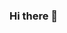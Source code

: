 ### Hi there 👋

<!--
**salcedocharlotte/salcedocharlotte** is a ✨ _special_ ✨ repository because its `README.md` (this file) appears on your GitHub profile.


🔭 I’m currently in university working towards My Bachelors In Information Technology- I am majoring in Cyber Security
🌱 I’m currently learning Python and advanced networking; I have also been teaching myself Kali Linux.
👯 I’m looking to collaborate on anything cybersecurity-related.
🤔 I’m looking for help with a- freestyle coke project I'm working on.  👌 The limit should not exist 
💬 Ask me about being a woman in tech.
📫 How to reach me: here or my email salcedocharlotte-gmail-com
😄 Pronouns: I/told/you/so
⚡ Fun fact: I'm female, but everything I do is related to traditionally male interests. I game, code, and spend most of my time on my computer or drawing, engaging in activities typically associated with males. However, my interests doesnt mean I believe I man or some crazy mess.  I just prefer the company of males and find it difficult to connect with other females. I don't have tattoos, piercings, or unconventional hair colors. I don't wear jewelry, and I prefer a simple, minimalist style, often opting for a black hoodie, black pants, and an occasional band t-shirt when it gets hot. I embrace a subtle femininity that doesn't seek attention, focusing on being reserved and well-dressed. I identify as an introvert and, unfortunately, have Asperger's syndrome, which means I tend to talk extensively about subjects I'm passionate about, often misinterpreted as being social. In reality, I have high-functioning autism, which impairs my ability to pick up on social cues or realize when my conversations may be offensive. This poses challenges, which is why I gravitated toward a field where I can work with like-minded individuals.
Pet peeves: I have sensory sensitivities that make it uncomfortable to wear or touch certain materials, which is why I avoid jewelry. I dislike being coerced into doing things against my will, even in non-work settings. I have a strong aversion to working with individuals who are not truly team-oriented, as I often end up doing the entire project by myself while others are distracted. I'm also put off by insincere people and am easily disturbed by a disorganized or dirty environment. Additionally, I dislike driving.

𝐌𝐲 𝐥𝐨𝐯𝐞𝐬: I have a deep appreciation for nature, animals, and kindness. I particularly adore cats. Coding is one of my passions, and my computer is my most cherished possession. I have a keen interest in OSINT (Open Source Intelligence) and thoroughly enjoy conducting research.

𝐈 𝐛𝐞𝐥𝐢𝐞𝐯𝐞 𝐢𝐧 𝐊𝐚𝐫𝐦𝐚: I subscribe to the belief that negative actions come back sevenfold, which is why I strive to be kind and good. However, I have zero tolerance for abuse. I respect all religions and see commonalities among them, but my primary faith lies in Jesus, and I refrain from working on Sundays.

𝐌𝐲 𝐩𝐞𝐫𝐬𝐨𝐧𝐚𝐥𝐢𝐭𝐲: I'm known for my straightforwardness, honesty, and old-fashioned values. I possess an old soul and advocate for equal treatment for all without exceptions. I also believe that those uncomfortable with the work environment should have the option to work from home rather than imposing changes on everyone else.

𝐌𝐲 𝐂𝐨𝐧𝐬: My grammar and spelling occasionally suffer due to laziness. I'm brutally honest and don't conform to groupthink. I can be stubborn and passionately dedicated to my work, sometimes to the point of working excessively long hours. While some may perceive this as a threat, it's simply my determination to finish tasks to the best of my ability. Failure to meet my own standards can make me physically ill, and I thrive when supervised by someone who is equally honest and demanding.

𝐏𝐫𝐨𝐬: I don't give up easily, especially on jobs, unless the job or employer has given up on me. I have a keen sense for detecting dishonesty and insincerity. I possess various gifts and approach problems strategically, much like a chess game.

𝐌𝐮𝐬𝐢𝐜 𝐓𝐚𝐬𝐭𝐞: My favorite song is "Sorry You're Not a Winner" by Enter Shikari. [Link to the song](https://www.youtube.com/watch?v=P4MiC67seUY)

𝐌𝐲 𝐒𝐭𝐲𝐥𝐞: I have a dark, unbothered, realist style, often seen wearing hoodies.
